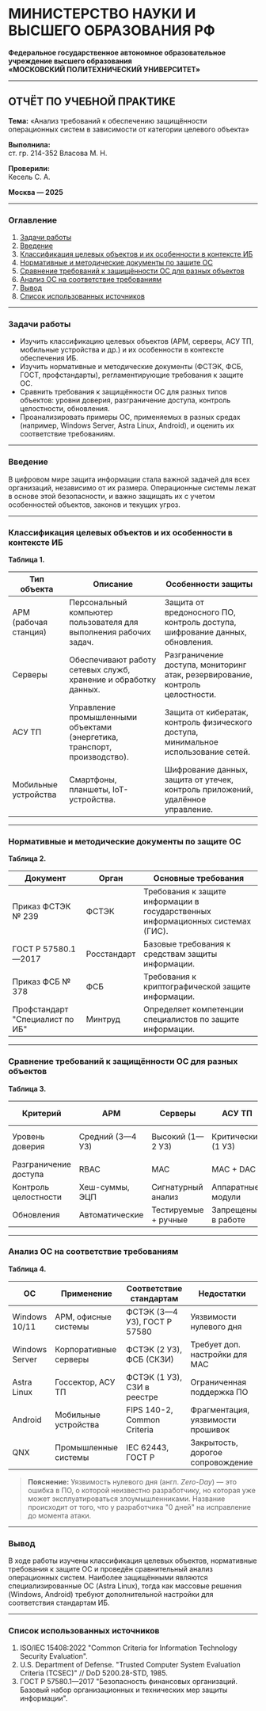 
# МИНИСТЕРСТВО НАУКИ И ВЫСШЕГО ОБРАЗОВАНИЯ РФ  
**Федеральное государственное автономное образовательное учреждение высшего образования**  
**«МОСКОВСКИЙ ПОЛИТЕХНИЧЕСКИЙ УНИВЕРСИТЕТ»**  

---

## ОТЧЁТ ПО УЧЕБНОЙ ПРАКТИКЕ  
**Тема:** «Анализ требований к обеспечению защищённости операционных систем в зависимости от категории целевого объекта»  

**Выполнила:**  
ст. гр. 214-352
Власова М. Н.

**Проверили:**  
Кесель С. А.  

**Москва — 2025**  

---

### Оглавление  
1. [Задачи работы](#задачи-работы)  
2. [Введение](#введение)  
3. [Классификация целевых объектов и их особенности в контексте ИБ](#классификация-целевых-объектов)  
4. [Нормативные и методические документы по защите ОС](#нормативные-документы)  
5. [Сравнение требований к защищённости ОС для разных объектов](#сравнение-требований)  
6. [Анализ ОС на соответствие требованиям](#анализ-ос)  
7. [Вывод](#вывод)  
8. [Список использованных источников](#источники)  

---

### Задачи работы  
- Изучить классификацию целевых объектов (АРМ, серверы, АСУ ТП, мобильные устройства и др.) и их особенности в контексте обеспечения ИБ.  
- Изучить нормативные и методические документы (ФСТЭК, ФСБ, ГОСТ, профстандарты), регламентирующие требования к защите ОС.  
- Сравнить требования к защищённости ОС для разных типов объектов: уровни доверия, разграничение доступа, контроль целостности, обновления.  
- Проанализировать примеры ОС, применяемых в разных средах (например, Windows Server, Astra Linux, Android), и оценить их соответствие требованиям.  

---

### Введение  
В цифровом мире защита информации стала важной задачей для всех организаций, независимо от их размера. Операционные системы лежат в основе этой безопасности, и важно защищать их с учетом особенностей объектов, законов и текущих угроз.  

---

### Классификация целевых объектов и их особенности в контексте ИБ  

**Таблица 1.**  

| Тип объекта               | Описание                                                                 | Особенности защиты                                                                 |
|---------------------------|--------------------------------------------------------------------------|------------------------------------------------------------------------------------|
| АРМ (рабочая станция)     | Персональный компьютер пользователя для выполнения рабочих задач.        | Защита от вредоносного ПО, контроль доступа, шифрование данных, обновления.        |
| Серверы                   | Обеспечивают работу сетевых служб, хранение и обработку данных.          | Разграничение доступа, мониторинг атак, резервирование, контроль целостности.      |
| АСУ ТП                    | Управление промышленными объектами (энергетика, транспорт, производство).| Защита от кибератак, контроль физического доступа, минимальное использование сетей. |
| Мобильные устройства      | Смартфоны, планшеты, IoT-устройства.                                     | Шифрование данных, защита от утечек, контроль приложений, удалённое управление.    |

---

### Нормативные и методические документы по защите ОС  

**Таблица 2.**  

| Документ                  | Орган          | Основные требования                                                                 |
|---------------------------|----------------|-------------------------------------------------------------------------------------|
| Приказ ФСТЭК № 239        | ФСТЭК          | Требования к защите информации в государственных информационных системах (ГИС).     |
| ГОСТ Р 57580.1—2017       | Росстандарт    | Базовые требования к средствам защиты информации.                                   |
| Приказ ФСБ № 378          | ФСБ            | Требования к криптографической защите информации.                                   |
| Профстандарт "Специалист по ИБ" | Минтруд    | Определяет компетенции специалистов по защите информации.                          |

---

### Сравнение требований к защищённости ОС для разных объектов  

**Таблица 3.**  

| Критерий          | АРМ               | Серверы            | АСУ ТП            | Мобильные устройства |
|-------------------|-------------------|--------------------|-------------------|-----------------------|
| Уровень доверия   | Средний (3—4 УЗ)  | Высокий (1—2 УЗ)   | Критический (1 УЗ)| Низкий-Средний (4—5 УЗ) |
| Разграничение доступа | RBAC        | MAC                | MAC + DAC         | App Sandboxing, RBAC    |
| Контроль целостности | Хеш-суммы, ЭЦП | Сигнатурный анализ | Аппаратные модули | Проверка приложений     |
| Обновления        | Автоматические    | Тестируемые + ручные | Запрещены в работе | Автоматические с задержкой |

---

### Анализ ОС на соответствие требованиям  

**Таблица 4.**  

| ОС          | Применение               | Соответствие стандартам               | Недостатки                     |
|-------------|--------------------------|---------------------------------------|--------------------------------|
| Windows 10/11 | АРМ, офисные системы    | ФСТЭК (3—4 УЗ), ГОСТ Р 57580          | Уязвимости нулевого дня        |
| Windows Server | Корпоративные серверы  | ФСТЭК (2 УЗ), ФСБ (СКЗИ)              | Требует доп. настройки для MAC |
| Astra Linux | Госсектор, АСУ ТП       | ФСТЭК (1 УЗ), СЗИ в реестре           | Ограниченная поддержка ПО      |
| Android     | Мобильные устройства    | FIPS 140-2, Common Criteria           | Фрагментация, уязвимости прошивок |
| QNX         | Промышленные системы    | IEC 62443, ГОСТ Р                     | Закрытость, дорогое сопровождение |

> **Пояснение:** Уязвимость нулевого дня (англ. *Zero-Day*) — это ошибка в ПО, о которой неизвестно разработчику, но которая уже может эксплуатироваться злоумышленниками. Название происходит от того, что у разработчика "0 дней" на исправление до момента атаки.  

---

### Вывод  
В ходе работы изучены классификация целевых объектов, нормативные требования к защите ОС и проведён сравнительный анализ операционных систем. Наиболее защищёнными являются специализированные ОС (Astra Linux), тогда как массовые решения (Windows, Android) требуют дополнительной настройки для соответствия стандартам ИБ.  

---

### Список использованных источников  
1. ISO/IEC 15408:2022 "Common Criteria for Information Technology Security Evaluation".  
2. U.S. Department of Defense. "Trusted Computer System Evaluation Criteria (TCSEC)" // DoD 5200.28-STD, 1985.  
3. ГОСТ Р 57580.1—2017 "Безопасность финансовых организаций. Базовый набор организационных и технических мер защиты информации".  
